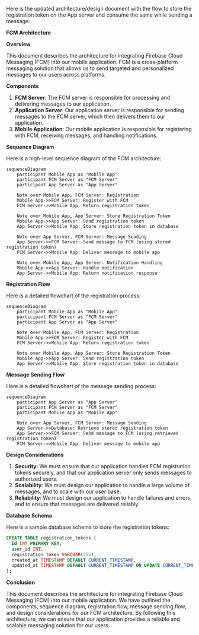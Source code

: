 

Here is the updated architecture/design document with the flow to store the registration token on the App server and consume the same while sending a message:


**FCM Architecture**

**Overview**

This document describes the architecture for integrating Firebase Cloud Messaging (FCM) into our mobile application. FCM is a cross-platform messaging solution that allows us to send targeted and personalized messages to our users across platforms.

**Components**

1. **FCM Server**: The FCM server is responsible for processing and delivering messages to our application.
2. **Application Server**: Our application server is responsible for sending messages to the FCM server, which then delivers them to our application.
3. **Mobile Application**: Our mobile application is responsible for registering with FCM, receiving messages, and handling notifications.

**Sequence Diagram**

Here is a high-level sequence diagram of the FCM architecture:
```mermaid
sequenceDiagram
    participant Mobile App as "Mobile App"
    participant FCM Server as "FCM Server"
    participant App Server as "App Server"

    Note over Mobile App, FCM Server: Registration
    Mobile App->>FCM Server: Register with FCM
    FCM Server->>Mobile App: Return registration token

    Note over Mobile App, App Server: Store Registration Token
    Mobile App->>App Server: Send registration token
    App Server->>Mobile App: Store registration token in database

    Note over App Server, FCM Server: Message Sending
    App Server->>FCM Server: Send message to FCM (using stored registration token)
    FCM Server->>Mobile App: Deliver message to mobile app

    Note over Mobile App, App Server: Notification Handling
    Mobile App->>App Server: Handle notification
    App Server->>Mobile App: Return notification response
```
**Registration Flow**

Here is a detailed flowchart of the registration process:
```mermaid
sequenceDiagram
    participant Mobile App as "Mobile App"
    participant FCM Server as "FCM Server"
    participant App Server as "App Server"

    Note over Mobile App, FCM Server: Registration
    Mobile App->>FCM Server: Register with FCM
    FCM Server->>Mobile App: Return registration token

    Note over Mobile App, App Server: Store Registration Token
    Mobile App->>App Server: Send registration token
    App Server->>Mobile App: Store registration token in database
```
**Message Sending Flow**

Here is a detailed flowchart of the message sending process:
```mermaid
sequenceDiagram
    participant App Server as "App Server"
    participant FCM Server as "FCM Server"
    participant Mobile App as "Mobile App"

    Note over App Server, FCM Server: Message Sending
    App Server->>Database: Retrieve stored registration token
    App Server->>FCM Server: Send message to FCM (using retrieved registration token)
    FCM Server->>Mobile App: Deliver message to mobile app
```
**Design Considerations**

1. **Security**: We must ensure that our application handles FCM registration tokens securely, and that our application server only sends messages to authorized users.
2. **Scalability**: We must design our application to handle a large volume of messages, and to scale with our user base.
3. **Reliability**: We must design our application to handle failures and errors, and to ensure that messages are delivered reliably.

**Database Schema**

Here is a sample database schema to store the registration tokens:
```sql
CREATE TABLE registration_tokens (
  id INT PRIMARY KEY,
  user_id INT,
  registration_token VARCHAR(255),
  created_at TIMESTAMP DEFAULT CURRENT_TIMESTAMP,
  updated_at TIMESTAMP DEFAULT CURRENT_TIMESTAMP ON UPDATE CURRENT_TIMESTAMP
);
```
**Conclusion**

This document describes the architecture for integrating Firebase Cloud Messaging (FCM) into our mobile application. We have outlined the components, sequence diagram, registration flow, message sending flow, and design considerations for our FCM architecture. By following this architecture, we can ensure that our application provides a reliable and scalable messaging solution for our users.
